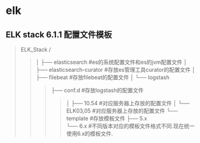 # elk
## ELK stack 6.1.1  配置文件模板 ##


>ELK_Stack /
>>│
>>├── elasticsearch   				#es的系统配置文件和es的jvm配置文件
>>│
>>├── elasticsearch-curator 		#存放es管理工具curator的配置文件
>>│
>>├── filebeat 						#存放filebeat的配置文件
>>│
>>└── logstash
>>>    ├── conf.d 					#存放logstash的配置文件
>>>>   │   ├── 10.54				#对应服务器上存放的配置文件
>>>>   │   └── ELK03,05				#对应服务器上存放的配置文件
>>>    └── template 				#存放模板文件
>>>>        ├── 5.x 				
>>>>        └── 6.x 				#不同版本对应的模板文件格式不同.现在统一使用6.x的模板文件.
